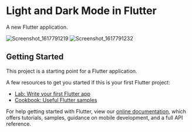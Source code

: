 # Light and Dark Mode in Flutter

A new Flutter application.

![Screenshot_1617791219](https://user-images.githubusercontent.com/43503207/113854279-87099800-97c0-11eb-9f62-198c4bf46d72.png?raw=true) ![Screenshot_1617791232](https://user-images.githubusercontent.com/43503207/113854290-8a048880-97c0-11eb-9e5a-6ab014f0d504.png?raw=true)



## Getting Started

This project is a starting point for a Flutter application.

A few resources to get you started if this is your first Flutter project:

- [Lab: Write your first Flutter app](https://flutter.dev/docs/get-started/codelab)
- [Cookbook: Useful Flutter samples](https://flutter.dev/docs/cookbook)

For help getting started with Flutter, view our
[online documentation](https://flutter.dev/docs), which offers tutorials,
samples, guidance on mobile development, and a full API reference.
